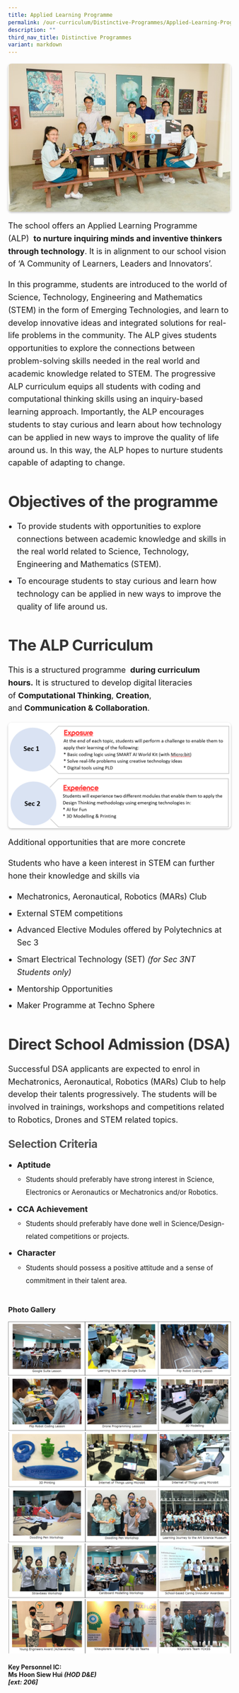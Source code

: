 ```yaml
---
title: Applied Learning Programme
permalink: /our-curriculum/Distinctive-Programmes/Applied-Learning-Programme/
description: ""
third_nav_title: Distinctive Programmes
variant: markdown
---
```

<div class="yck-component">
<figure>
    <img alt="Applied Learning Programme Introduction" src="/images/Our%20Curriculum/Distinctive%20Programmes/Applied%20Learning%20Programme/A1.jpg">
</figure>
<p>The school offers an Applied Learning Programme (ALP)&nbsp;&nbsp;<strong>to nurture inquiring minds and inventive thinkers through technology</strong>. It is in alignment to our school vision of ‘A Community of Learners, Leaders and Innovators’.&nbsp;&nbsp;</p>
<p>In this programme, students are introduced to the world of Science, Technology, Engineering and Mathematics (STEM) in the form of Emerging Technologies, and learn to develop innovative ideas and integrated solutions for real-life problems in the community. The ALP gives students opportunities to explore the connections between problem-solving skills needed in the real world and academic knowledge related to STEM. The progressive ALP curriculum equips all students with coding and computational thinking skills using an inquiry-based learning approach. Importantly, the ALP encourages students to stay curious and learn about how technology can be applied in new ways to improve the quality of life around us. In this way, the ALP hopes to nurture students capable of adapting to change.</p>
<h2>Objectives of the programme</h2>
<ul>
    <li>To provide students with opportunities to explore connections between academic knowledge and skills in the real world related to Science, Technology, Engineering and Mathematics (STEM).</li>
    <li>To encourage students to stay curious and learn how technology can be applied in new ways to improve the quality of life around us.&nbsp;</li>
</ul>
<h2>The ALP&nbsp;Curriculum</h2>
<p>This is a structured programme&nbsp;&nbsp;<strong>during curriculum hours.</strong>&nbsp;It is structured to develop digital literacies of&nbsp;<strong>Computational Thinking</strong>,&nbsp;<strong>Creation</strong>, and&nbsp;<strong>Communication &amp; Collaboration</strong>.</p>
<figure>
    <img alt="ALP Curriculum Diagram" src="/images/Our%20Curriculum/Distinctive%20Programmes/Applied%20Learning%20Programme/DP_ALP_A2updated_20250227.png">
</figure>
<p>Additional opportunities that are more concrete&nbsp;&nbsp;</p>
<p>Students who have a keen interest in STEM can further hone their knowledge and skills via</p>
<ul>
    <li>Mechatronics, Aeronautical, Robotics (MARs) Club&nbsp;</li>
    <li>External STEM competitions</li>
    <li>Advanced Elective Modules offered by Polytechnics at Sec 3</li>
    <li>Smart Electrical Technology (SET)&nbsp;<em>(for Sec 3NT Students only)</em></li>
    <li>Mentorship Opportunities</li>
    <li>Maker Programme at Techno Sphere&nbsp;</li>
</ul>
<h2>Direct School Admission (DSA)</h2>
<p>Successful DSA applicants are expected to enrol in Mechatronics, Aeronautical, Robotics (MARs) Club to help develop their talents progressively. The students will be involved in trainings, workshops and competitions related to Robotics, Drones and STEM related topics.</p>
<h4>Selection Criteria</h4>
<ul>
    <li>
        <strong>Aptitude</strong>
        <ul>
            <li>Students should preferably have strong interest in Science, Electronics or Aeronautics or Mechatronics and/or Robotics.</li>
        </ul>
    </li>
    <li>
        <strong>CCA Achievement</strong>
        <ul>
            <li>Students should preferably have done well in Science/Design-related competitions or projects.</li>
        </ul>
    </li>
    <li>
        <strong>Character</strong>&nbsp;
        <ul>
            <li>Students should possess a positive attitude and a sense of commitment in their talent area.</li>
        </ul>
    </li>
</ul>
</div>



### **Photo Gallery**

![](/images/Our%20Curriculum/Distinctive%20Programmes/Applied%20Learning%20Programme/A3.png)
![](/images/Our%20Curriculum/Distinctive%20Programmes/Applied%20Learning%20Programme/A4.png)
![](/images/Our%20Curriculum/Distinctive%20Programmes/Applied%20Learning%20Programme/A5.png)
![](/images/Our%20Curriculum/Distinctive%20Programmes/Applied%20Learning%20Programme/A6.png)
![](/images/Our%20Curriculum/Distinctive%20Programmes/Applied%20Learning%20Programme/A7.png)
![](/images/Our%20Curriculum/Distinctive%20Programmes/Applied%20Learning%20Programme/A8.png)


#### Key Personnel IC: <br>Ms Hoon Siew Hui _**(HOD D&amp;E)** <br>\[ext: 206\]_


<style>
:root {
    --yck-text-line-height: 1.6em;
    --yck-heading-line-height: 1.2em;
    --yck-heading-letter-spacing: -0.02em;
    --yck-spacing-unit: 1em;
    --yck-box-shadow: 0 2px 4px rgba(0, 0, 0, 0.25);
    --yck-transition-timing: cubic-bezier(0.4, 0, 0.2, 1);

    --yck-step--2: clamp(0.7813rem, 0.9263rem + -0.1872vw, 0.8889rem);
    --yck-step--1: clamp(0.9375rem, 1.0217rem + -0.1087vw, 1rem);
    --yck-step-0: clamp(1.125rem, 1.125rem + 0vw, 1.125rem);
    --yck-step-1: clamp(1.2656rem, 1.2363rem + 0.1467vw, 1.35rem);
    --yck-step-2: clamp(1.4238rem, 1.3556rem + 0.3412vw, 1.62rem);
    --yck-step-3: clamp(1.6018rem, 1.4828rem + 0.5951vw, 1.944rem);
    --yck-step-4: clamp(1.802rem, 1.6174rem + 0.9231vw, 2.3328rem);
    --yck-step-5: clamp(2.0273rem, 1.7587rem + 1.3427vw, 2.7994rem);

    --yck-space-s-xl: clamp(0.75rem, 0.2143rem + 3.9286vw, 3.75rem);
    interpolate-size: allow-keywords;
    /* Note: interpolate-size is not a standard CSS property. Might be a typo or custom context. */
}

.yck-component {
    line-height: var(--yck-text-line-height);
    letter-spacing: normal;
    font-size: var(--yck-step-0);
    margin-bottom: var(--yck-space-s-xl);
}

.yck-component h1,
.yck-component h2,
.yck-component h3,
.yck-component h4,
.yck-component h5,
.yck-component h6,
.yck-component p {
    overflow-wrap: break-word;
}

.yck-component h1,
.yck-component h2,
.yck-component h3,
.yck-component h4,
.yck-component h5,
.yck-component h6 {
    text-wrap: balance;
}

.yck-component a,
.yck-component a:hover {
    text-decoration: none;
    color: #007bff;
    /* Standard link color */
}

.yck-component a:hover {
    text-decoration: underline;
}


.yck-component p,
.yck-component ol,
.yck-component ul {
    text-wrap: pretty;
    margin-bottom: var(--yck-spacing-unit);
    /* Adjusted from var(--yck-space-s-xl) for tighter spacing */
}

.yck-component ul,
.yck-component ol {
    padding-left: 20px;
    /* Default padding for lists */
}

.yck-component p:last-child,
.yck-component ul:last-child,
/* Applied to ul/ol itself */
.yck-component ol:last-child {
    margin-bottom: 0;
    /* Remove bottom margin from the last element in yck-component */
}

.yck-component ul li,
.yck-component ol li {
    margin-bottom: calc(var(--yck-spacing-unit) * 0.5);
    /* Spacing between list items */
}

.yck-component ul li:last-child,
.yck-component ol li:last-child {
    margin-bottom: 0;
    /* No margin for the last list item */
}


.yck-component .yck-h1,
.yck-component h1 {
    font-size: var(--yck-step-5);
    margin-bottom: var(--yck-space-s-xl);
    line-height: var(--yck-heading-line-height);
    letter-spacing: var(--yck-heading-letter-spacing);
}

.yck-component .yck-h2,
.yck-component h2 {
    font-size: var(--yck-step-4);
    margin-top: calc(var(--yck-spacing-unit) * 1.5);
    /* Added top margin for separation */
    margin-bottom: calc(var(--yck-spacing-unit) * 0.6);
    /* text-transform: capitalize; */
    /* Removed capitalize as it might not be desired for all headings */
    line-height: var(--yck-heading-line-height);
    letter-spacing: var(--yck-heading-letter-spacing);
    color: #333;
    /* Darker heading color */
}

.yck-component .yck-h3,
.yck-component h3 {
    font-size: var(--yck-step-3);
    margin-top: calc(var(--yck-spacing-unit) * 1.2);
    /* Added top margin */
    margin-bottom: calc(var(--yck-spacing-unit) * 0.5);
    /* text-transform: capitalize; */
    line-height: var(--yck-heading-line-height);
    letter-spacing: var(--yck-heading-letter-spacing);
    color: #444;
    /* Darker heading color */
}

.yck-component .yck-h4,
.yck-component h4 {
    font-size: var(--yck-step-2);
    margin-top: var(--yck-spacing-unit);
    /* Added top margin */
    margin-bottom: calc(var(--yck-spacing-unit) * 0.3);
    /* text-transform: capitalize; */
    line-height: var(--yck-heading-line-height);
    letter-spacing: var(--yck-heading-letter-spacing);
    color: #555;
    /* Darker heading color */
}

.yck-component .yck-h5,
.yck-component h5 {
    font-size: var(--yck-step-1);
    margin-bottom: calc(var(--yck-spacing-unit) * 0.1);
    text-transform: uppercase;
    line-height: var(--yck-heading-line-height);
    letter-spacing: var(--yck-heading-letter-spacing);
}

.yck-component .yck-h6,
.yck-component h6 {
    font-size: var(--yck-step-0);
    margin-bottom: var(--yck-spacing-unit);
    text-transform: uppercase;
    line-height: var(--yck-heading-line-height);
    letter-spacing: var(--yck-heading-letter-spacing);
}

.yck-component hr,
hr {
    border: 1px dotted slategrey;
    margin-block: clamp(1rem, 2vw, 2.5rem);
}

.yck-component .yck-table {
    border-collapse: collapse;
    width: 100%;
    /* Changed from max-width for better table handling */
    margin-top: 0.5em;
    margin-bottom: var(--yck-spacing-unit);
}

.yck-component .yck-th {
    background-color: #f2f2f2;
    text-align: left;
    border-bottom: 1px dotted #ddd;
    text-transform: uppercase;
    padding: 0.5em;
    /* Added padding to th */
}

.yck-component .yck-th h4,
.yck-component .yck-th h5,
.yck-component .yck-th h6 {
    margin: 0 0 0.5em;
}

.yck-component .yck-td {
    border-bottom: 1px dotted #ddd;
    min-width: 120px;
    max-width: 100%;
    word-wrap: break-word;
    text-wrap: pretty;
    padding: 0.5em;
    /* Added padding to td */
    padding-top: 0.5em;
    padding-bottom: 0.5em;
}

.yck-component .yck-table tbody .yck-td,
.yck-component .yck-table tbody .yck-td p {
    margin-top: 0;
    margin-bottom: calc(var(--yck-spacing-unit) * 0.5);
    line-height: 1.5rem;
    padding-bottom: 0.25em;
    font-size: var(--yck-step-0);
}

.yck-component .yck-table tbody tr:last-child .yck-td:last-child,
.yck-component .yck-table tbody tr:last-child .yck-td:last-child p:last-child {
    margin-bottom: var(--yck-spacing-unit);
}

.yck-component .col-container {
    width: 100%;
    max-width: 1000px;
    margin: 0 auto;
    column-count: 2;
    column-width: 360px;
    column-gap: 1.5em;
}

.yck-component .isomer-card,
.yck-component .column {
    break-inside: avoid;
    page-break-inside: avoid;
    padding: 20px;
    border-radius: 5px;
    box-shadow: var(--yck-box-shadow);
}

.yck-component .column {
    margin-bottom: var(--yck-spacing-unit) !important;
}

.yck-component .column ul,
.yck-component .column ol {
    list-style: none;
    line-height: 1.5em;
    margin: 0;
    padding: 0;
}

.yck-component .column ul li {
    margin-left: 1rem;
    border-bottom: 1px solid #eee;
    /* Initial border for fade effect */
    padding: 0.25em 0;
    /* Added padding for better hover effect */
}

.yck-component .column ul li:hover {
    animation: fadeIn 1.25s forwards;
}

.yck-component .column ul li:not(:hover) {
    animation: fadeOut 1.25s forwards;
}

.yck-component .yck-flexbox-grid {
    --yck-gap: 1em;
    display: flex;
    flex-wrap: wrap;
    list-style: none;
    gap: var(--yck-gap);
    padding: 0;
    margin: 0;
}

.yck-component .yck-flexbox-grid>* {
    flex-grow: 1;
    flex-shrink: 0;
    flex-basis: calc((100% - var(--yck-gap)) / 4);
    min-width: calc((100% - var(--yck-gap)) / 2);
    /* This might conflict with flex-basis */
    list-style: none;
}

@media (max-width:1000px) {
    .yck-component .yck-flexbox-grid>* {
        flex-basis: 100%;
    }
}

.yck-component .yck-flexbox-grid .isomer-card {
    text-decoration: none;
    margin: 0 auto;
    padding: 0;
}

.yck-component .yck-flexbox-grid .isomer-card:hover .isomer-card-body .isomer-card-link {
    color: #3a79ff;
}

.yck-component .yck-flexbox-grid .isomer-card .isomer-card-image {
    width: 100%;
    object-fit: cover;
    border-top-left-radius: 5px;
    /* Match card radius */
    border-top-right-radius: 5px;
    /* Match card radius */
}

.yck-component .yck-flexbox-grid .isomer-card .isomer-card-body {
    padding: var(--yck-spacing-unit);
}

.yck-component .yck-flexbox-grid .isomer-card .isomer-card-body .isomer-card-title {
    color: #4a4a4a;
    font-weight: 700;
    font-size: var(--yck-step-1);
    overflow-wrap: break-word;
    text-wrap: balance;
}

.yck-component .yck-flexbox-grid .isomer-card .isomer-card-body .isomer-card-description {
    color: #484848;
    font-size: var(--yck-step-0);
}

.yck-component .yck-flexbox-grid .isomer-card .isomer-card-body .isomer-card-link {
    font-size: var(--yck-step-0);
    text-decoration: underline;
    color: #4372d6;
}

.yck-component .yck-flexbox-grid .isomer-card .isomer-card-body .isomer-card-title:has(+.isomer-card-description) {
    margin-bottom: 0.75rem;
}

.yck-component .yck-flexbox-grid .isomer-card .isomer-card-body .isomer-card-title:has(+.isomer-card-link),
.yck-component .yck-flexbox-grid .isomer-card .isomer-card-body .isomer-card-description:has(+.isomer-card-link) {
    margin-bottom: 1.5rem;
}

.yck-component .bqcontainer {
    margin: 0 auto;
    padding: 0;
    margin-bottom: var(--yck-space-s-xl) !important;
}

.yck-component blockquote {
    position: relative;
    padding: 25px 35px;
    background-color: white;
    border-radius: 5px;
    box-shadow: var(--yck-box-shadow);
    margin-left: 0;
    /* Reset browser default margin */
    margin-right: 0;
    /* Reset browser default margin */
}

.yck-component blockquote p {
    color: #ff6b6b !important;
    font-style: italic !important;
    font-size: var(--yck-step-1) !important;
    line-height: 1.5;
    margin: 0;
}

.yck-component blockquote::before {
    content: '"';
    position: absolute;
    top: 25px;
    left: 10px;
    color: #ff6b6b !important;
    font-size: 60px;
    font-family: Georgia, serif;
    opacity: 0.3;
}

.yck-component cite {
    display: block;
    margin-top: var(--yck-spacing-unit);
    font-size: var(--yck-step--1);
    font-style: italic;
    color: #555;
    text-align: right;
}

.yck-component figure {
    display: flex !important;
    flex-flow: column !important;
    max-width: 100%;
    margin: var(--yck-spacing-unit) auto !important;
    /* Centered figure with margin */
}

.yck-component figure img {
    border-radius: 8px;
    box-shadow: var(--yck-box-shadow);
    max-width: 100%;
    /* Ensure image is responsive */
    height: auto;
    /* Maintain aspect ratio */
    display: block;
    /* Remove extra space below image */
    margin: 0 auto;
    /* Center image if it's smaller than figure */
}

.yck-component figcaption {
    background-color: rgba(255, 255, 255, 0.75);
    color: #333;
    font: italic var(--yck-step--1) sans-serif;
    padding: 5px;
    text-align: center;
    margin-top: 5px;
    /* Space between image and caption */
}

.ken-burns-container {
    max-width: 100%;
    overflow: hidden;
    position: relative;
    border-radius: 8px;
    /* Match image radius */
    box-shadow: var(--yck-box-shadow);
    /* Match image shadow */
}

.ken-burns-image {
    width: 100%;
    height: 100%;
    /* Or set a fixed height */
    object-fit: cover;
    animation: kenBurns 30s var(--yck-transition-timing) infinite alternate;
}

@keyframes kenBurns {
    from {
        transform: scale(1);
    }

    to {
        transform: scale(1.3);
    }
}

details {
    overflow: hidden;
    border: 1px solid #ddd;
    /* Added border for clarity */
    border-radius: 5px;
    /* Rounded corners */
    margin-bottom: var(--yck-spacing-unit);
    /* Spacing */
}

details * {
    /* margin: 0 !important; */
    /* This can be too aggressive, selectively apply if needed */
}

details>p,
/* Target direct children paragraphs */
details ul li {
    /* Target list items within details */
    margin-inline-start: 1.5rem !important;
    padding-block: calc(var(--yck-spacing-unit) * 0.5);
}

details>p {
    margin: 0 !important;
    padding: calc(var(--yck-spacing-unit) * 0.5) 1.5rem !important;
}

/* More specific for p */


summary {
    /* margin-inline-start: 1.5rem !important; */
    /* Handled by padding */
    padding: calc(var(--yck-spacing-unit) * 0.75) 1.5rem;
    /* Padding for summary */
    list-style-position: outside;
    cursor: pointer;
    font-size: var(--yck-step-1);
    font-weight: bold;
    /* Make summary stand out */
    background-color: #f8f8f8;
    /* Light background for summary */
}

summary:hover {
    background-color: #efefef;
    /* Hover effect */
}

summary::marker {
    font-size: var(--yck-step-1);
}

details::details-content {
    /* This is not a standard pseudo-element */
    font-size: var(--yck-step-0);
    block-size: 0;
    transition:
        block-size 1s,
        content-visibility 1s;
    transition-behavior: allow-discrete;
    padding: 0 1.5rem;
    /* Padding for content area */
}

details[open]>div.details-content-wrapper {
    /* Use a wrapper div for animation */
    -webkit-animation: fade-in 0.6s cubic-bezier(0.390, 0.575, 0.565, 1.000) both;
    animation: fade-in 0.6s ease-in both;
    padding-bottom: calc(var(--yck-spacing-unit) * 0.5);
    /* Padding at the bottom of content */
}


@keyframes fadeIn {
    from {
        border-bottom-color: #eee;
        /* Adjusted to border-bottom-color */
    }

    to {
        border-bottom-color: #e37f2a;
        /* Adjusted to border-bottom-color */
    }
}

@keyframes fadeOut {
    from {
        border-bottom-color: #e37f2a;
        /* Adjusted to border-bottom-color */
    }

    to {
        border-bottom-color: #eee;
        /* Adjusted to border-bottom-color */
    }
}

.fade-in {
    -webkit-animation: fade-in 1.2s cubic-bezier(0.390, 0.575, 0.565, 1.000) both;
    animation: fade-in 1.2s cubic-bezier(0.390, 0.575, 0.565, 1.000) both;
}

@-webkit-keyframes fade-in {
    0% {
        opacity: 0;
    }

    100% {
        opacity: 1;
    }
}

@keyframes fade-in {

    /* General fade-in for elements */
    0% {
        opacity: 0;
    }

    100% {
        opacity: 1;
    }
}

/* Styling for nested lists */
.yck-component ul ul,
.yck-component ol ol,
.yck-component ul ol,
.yck-component ol ul {
    margin-top: calc(var(--yck-spacing-unit) * 0.25);
    margin-bottom: calc(var(--yck-spacing-unit) * 0.5);
    padding-left: 20px;
    /* Indent nested lists */
}

.yck-component ul ul li,
.yck-component ol ol li {
    font-size: var(--yck-step--1);
    /* Slightly smaller font for nested items */
}
</style>
